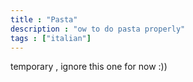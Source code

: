 ```yaml
---
title : "Pasta"
description : "ow to do pasta properly"
tags : ["italian"]
---
```


temporary , ignore this one for now :))